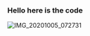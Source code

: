 ### Hello here is the code 


![IMG_20201005_072731](https://user-images.githubusercontent.com/67545874/95033632-bd1a7200-06e0-11eb-9fa6-b479eb3bd503.jpg)
